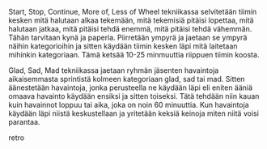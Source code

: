 Start, Stop, Continue, More of, Less of Wheel tekniikassa selvitetään tiimin kesken mitä halutaan alkaa tekemään, mitä tekemisiä pitäisi lopettaa, mitä halutaan jatkaa, mitä pitäisi tehdä enemmä, mitä pitäisi tehdä vähemmän. Tähän tarvitaan kynä ja paperia. Piirretään ympyrä ja jaetaan se ympyrä näihin kategorioihin ja sitten käydään tiimin kesken läpi mitä laitetaan mihinkin kategoriaan. Tämä ketsää 10-25 minmuuttia riippuen tiimin koosta.

Glad, Sad, Mad tekniikassa jaetaan ryhmän jäsenten havaintoja aikaisemmasta sprintistä kolmeen kategoriaan glad, sad tai mad. Sitten äänestetään havaintoja, jonka perusteella ne käydään läpi eli eniten ääniä omaava havainto käydään ensiksi ja sitten toiseksi. Tätä tehdään niin kauan kuin havainnot loppuu tai aika, joka on noin 60 minuuttia. Kun havaintoja käydään läpi niistä keskustellaan ja yritetään keksiä keinoja miten niitä voisi parantaa. 

retro
